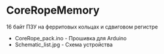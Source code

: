 # CoreRopeMemory
16 байт ПЗУ на ферритовых кольцах и сдвиговом регистре


* CoreRope_pack.ino - Прошивка для Arduino
* Schematic_list.jpg - Схема устройства

